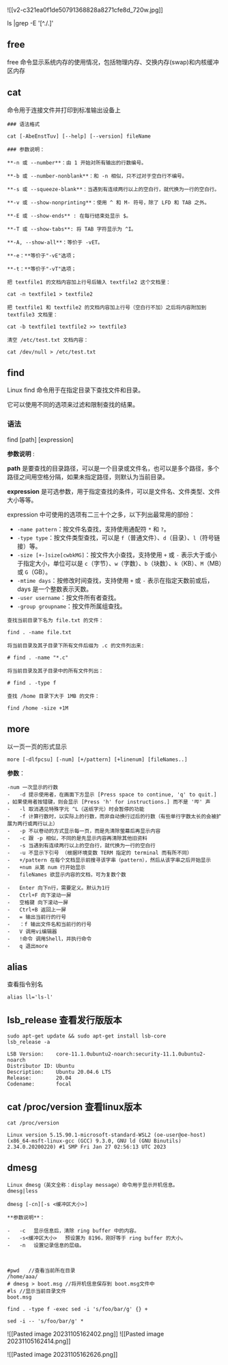 ![[v2-c321ea0f1de50791368828a8271cfe8d_720w.jpg]]

 ls |grep -E '[^\./\.]'

## free

free 命令显示系统内存的使用情况，包括物理内存、交换内存(swap)和内核缓冲区内存


## cat
命令用于连接文件并打印到标准输出设备上

```
### 语法格式

cat [-AbeEnstTuv] [--help] [--version] fileName

### 参数说明：

**-n 或 --number**：由 1 开始对所有输出的行数编号。

**-b 或 --number-nonblank**：和 -n 相似，只不过对于空白行不编号。

**-s 或 --squeeze-blank**：当遇到有连续两行以上的空白行，就代换为一行的空白行。

**-v 或 --show-nonprinting**：使用 ^ 和 M- 符号，除了 LFD 和 TAB 之外。

**-E 或 --show-ends** : 在每行结束处显示 $。

**-T 或 --show-tabs**: 将 TAB 字符显示为 ^I。

**-A, --show-all**：等价于 -vET。

**-e：**等价于"-vE"选项；

**-t：**等价于"-vT"选项；
```


```
把 textfile1 的文档内容加上行号后输入 textfile2 这个文档里：

cat -n textfile1 > textfile2

把 textfile1 和 textfile2 的文档内容加上行号（空白行不加）之后将内容附加到 textfile3 文档里：

cat -b textfile1 textfile2 >> textfile3

清空 /etc/test.txt 文档内容：

cat /dev/null > /etc/test.txt
```

## find


Linux find 命令用于在指定目录下查找文件和目录。

它可以使用不同的选项来过滤和限制查找的结果。

### 语法

find [path] [expression]

**参数说明** :

**path** 是要查找的目录路径，可以是一个目录或文件名，也可以是多个路径，多个路径之间用空格分隔，如果未指定路径，则默认为当前目录。

**expression** 是可选参数，用于指定查找的条件，可以是文件名、文件类型、文件大小等等。

expression 中可使用的选项有二三十个之多，以下列出最常用的部份：

-   `-name pattern`：按文件名查找，支持使用通配符 `*` 和 `?`。
-   `-type type`：按文件类型查找，可以是 `f`（普通文件）、`d`（目录）、`l`（符号链接）等。
-   `-size [+-]size[cwbkMG]`：按文件大小查找，支持使用 `+` 或 `-` 表示大于或小于指定大小，单位可以是 `c`（字节）、`w`（字数）、`b`（块数）、`k`（KB）、`M`（MB）或 `G`（GB）。
-   `-mtime days`：按修改时间查找，支持使用 `+` 或 `-` 表示在指定天数前或后，days 是一个整数表示天数。
-   `-user username`：按文件所有者查找。
-   `-group groupname`：按文件所属组查找。


```
查找当前目录下名为 file.txt 的文件：

find . -name file.txt

将当前目录及其子目录下所有文件后缀为 .c 的文件列出来:

# find . -name "*.c"

将当前目录及其子目录中的所有文件列出：

# find . -type f

查找 /home 目录下大于 1MB 的文件：

find /home -size +1M
```


## more
以一页一页的形式显示

```
more [-dlfpcsu] [-num] [+/pattern] [+linenum] [fileNames..]
```


**参数**：
```
-num 一次显示的行数
-   -d 提示使用者，在画面下方显示 [Press space to continue, 'q' to quit.] ，如果使用者按错键，则会显示 [Press 'h' for instructions.] 而不是 '哔' 声
-   -l 取消遇见特殊字元 ^L（送纸字元）时会暂停的功能
-   -f 计算行数时，以实际上的行数，而非自动换行过后的行数（有些单行字数太长的会被扩展为两行或两行以上）
-   -p 不以卷动的方式显示每一页，而是先清除萤幕后再显示内容
-   -c 跟 -p 相似，不同的是先显示内容再清除其他旧资料
-   -s 当遇到有连续两行以上的空白行，就代换为一行的空白行
-   -u 不显示下引号 （根据环境变数 TERM 指定的 terminal 而有所不同）
-   +/pattern 在每个文档显示前搜寻该字串（pattern），然后从该字串之后开始显示
-   +num 从第 num 行开始显示
-   fileNames 欲显示内容的文档，可为复数个数
```
```
-   Enter 向下n行，需要定义。默认为1行
-   Ctrl+F 向下滚动一屏
-   空格键 向下滚动一屏
-   Ctrl+B 返回上一屏
-   = 输出当前行的行号
-   ：f 输出文件名和当前行的行号
-   V 调用vi编辑器
-   !命令 调用Shell，并执行命令
-   q 退出more
```

## alias

查看指令别名

`alias ll='ls-l'`

 
## lsb_release  查看发行版版本
```
sudo apt-get update && sudo apt-get install lsb-core
lsb_release -a

LSB Version:    core-11.1.0ubuntu2-noarch:security-11.1.0ubuntu2-noarch
Distributor ID: Ubuntu
Description:    Ubuntu 20.04.6 LTS
Release:        20.04
Codename:       focal
```
## cat /proc/version 查看linux版本

```
cat /proc/version

Linux version 5.15.90.1-microsoft-standard-WSL2 (oe-user@oe-host) (x86_64-msft-linux-gcc (GCC) 9.3.0, GNU ld (GNU Binutils) 2.34.0.20200220) #1 SMP Fri Jan 27 02:56:13 UTC 2023
```

## dmesg

```
Linux dmesg（英文全称：display message）命令用于显示开机信息。
dmesg|less

dmesg [-cn][-s <缓冲区大小>]

**参数说明**：

-   -c 　显示信息后，清除 ring buffer 中的内容。
-   -s<缓冲区大小> 　预设置为 8196，刚好等于 ring buffer 的大小。
-   -n 　设置记录信息的层级。



#pwd   //查看当前所在目录
/home/aaa/
# dmesg > boot.msg //将开机信息保存到 boot.msg文件中
#ls //显示当前目录文件
boot.msg
```

```
find . -type f -exec sed -i 's/foo/bar/g' {} +
```
```
sed -i -- 's/foo/bar/g' *
```
![[Pasted image 20231105162402.png]]
![[Pasted image 20231105162414.png]]

![[Pasted image 20231105162626.png]]